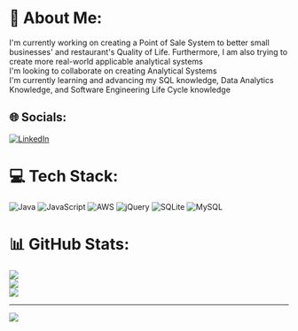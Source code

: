# 💫 About Me:
I'm currently working on creating a Point of Sale System to better small businesses' and restaurant's Quality of Life. Furthermore, I am also trying to create more real-world applicable analytical systems<br>I'm looking to collaborate on creating Analytical Systems<br>I'm currently learning and advancing my SQL knowledge, Data Analytics Knowledge, and Software Engineering Life Cycle knowledge<br>


## 🌐 Socials:
[![LinkedIn](https://img.shields.io/badge/LinkedIn-%230077B5.svg?logo=linkedin&logoColor=white)](https://linkedin.com/in/Shawn-Custodio) 

# 💻 Tech Stack:
![Java](https://img.shields.io/badge/java-%23ED8B00.svg?style=for-the-badge&logo=java&logoColor=white) ![JavaScript](https://img.shields.io/badge/javascript-%23323330.svg?style=for-the-badge&logo=javascript&logoColor=%23F7DF1E) ![AWS](https://img.shields.io/badge/AWS-%23FF9900.svg?style=for-the-badge&logo=amazon-aws&logoColor=white) ![jQuery](https://img.shields.io/badge/jquery-%230769AD.svg?style=for-the-badge&logo=jquery&logoColor=white) ![SQLite](https://img.shields.io/badge/sqlite-%2307405e.svg?style=for-the-badge&logo=sqlite&logoColor=white) ![MySQL](https://img.shields.io/badge/mysql-%2300f.svg?style=for-the-badge&logo=mysql&logoColor=white)
# 📊 GitHub Stats:
![](https://github-readme-stats.vercel.app/api?username=ShawnCustodio&theme=dark&hide_border=false&include_all_commits=false&count_private=false)<br/>
![](https://github-readme-streak-stats.herokuapp.com/?user=ShawnCustodio&theme=dark&hide_border=false)<br/>
![](https://github-readme-stats.vercel.app/api/top-langs/?username=ShawnCustodio&theme=dark&hide_border=false&include_all_commits=false&count_private=false&layout=compact)

---
[![](https://visitcount.itsvg.in/api?id=ShawnCustodio&icon=0&color=0)](https://visitcount.itsvg.in)

<!-- Proudly created with GPRM ( https://gprm.itsvg.in ) -->
